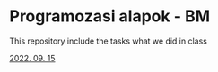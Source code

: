 # Programozasi alapok - BM
This repository include the tasks what we did in class

[2022. 09. 15](https://github.com/tothm23/programozasi_alapok_BM/edit/main/0915)
